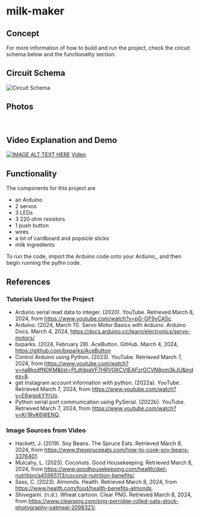 # milk-maker

## Concept


For more information of how to build and run the project, check the circuit schema below and the functionality section.

## Circuit Schema
<img src="./iamges/circuit schema.png" alt="Circuit Schema" />

## Photos
<img src="./iamges/IMG_3694.HEIC" alt="" />
<img src="./iamges/IMG_3697.HEIC" alt="" />
<img src="./iamges/IMG_3716.HEIC" alt="" />
<img src="./iamges/IMG_3721.PNG" alt="" />
<img src="./iamges/IMG_3722.PNG" alt="" />
<img src="./iamges/IMG_3723.PNG" alt="" />
<img src="./iamges/IMG_3724.PNG" alt="" />
<img src="./iamges/IMG_3727.PNG" alt="" />


## Video Explanation and Demo
[![IMAGE ALT TEXT HERE](./images/IMG_3593.jpg)](https://youtu.be/yMld8e0tEiU)
[Video](https://youtu.be/yMld8e0tEiU)

## Functionality
The components for this project are
- an Arduino
- 2 servos
- 3 LEDs
- 3 220 ohm resistors
- 1 push button
- wires
- a lot of cardboard and popsicle sticks
- milk ingredients

To run the code, import the Arduino code onto your Arduino,, and then begin running the pythn code.

## References
### Tutorials Used for the Project
- Arduino serial read data to integer. (2020). YouTube. Retrieved March 8, 2024, from https://www.youtube.com/watch?v=pG-GF9yCA5c.
- Arduino. (2024, March 11). Servo Motor Basics with Arduino. Arduino Docs. March 4, 2024, https://docs.arduino.cc/learn/electronics/servo-motors/
- bxparks. (2024, February 28). AceButton. GitHub. March 4, 2024, https://github.com/bxparks/AceButton
- Control Arduino using Python. (2023). YouTube. Retrieved March 7, 2024, from https://www.youtube.com/watch?v=na8ksdfN0KM&list=PLdhbjaVF7HRVGKCVtEAFzrGCVN8om3kJU&index=8.
- get Instagram account information with python. (2022a). YouTube. Retrieved March 7, 2024, from https://www.youtube.com/watch?v=E6wgokYYrUo.
- Python serial port communication using PySerial. (2022b). YouTube. Retrieved March 7, 2024, from https://www.youtube.com/watch?v=Kr1RyK6WENQ. 

### Image Sources from Video
- Hackett, J. (2019). Soy Beans. The Spruce Eats. Retrieved March 8, 2024, from https://www.thespruceeats.com/how-to-cook-soy-beans-3376401.
- Mulcahy, L. (2023). Coconuts. Good Housekeeping. Retrieved March 8, 2024, from https://www.goodhousekeeping.com/health/diet-nutrition/a45965113/coconut-nutrition-benefits/.
- Sass, C. (2023). Almonds. Health. Retrieved March 8, 2024, from https://www.health.com/food/health-benefits-almonds.
- Shivegami. (n.d.). Wheat cartoon. Clear PNG. Retrieved March 8, 2024, from https://www.cleanpng.com/png-porridge-rolled-oats-stock-photography-oatmeal-2098321/. 
